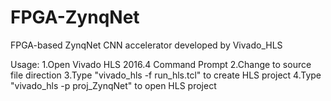 # FPGA-ZynqNet
FPGA-based ZynqNet CNN accelerator developed by Vivado_HLS 

Usage:
    1.Open Vivado HLS 2016.4 Command Prompt
    2.Change to source file direction
    3.Type "vivado_hls -f run_hls.tcl" to create HLS project
    4.Type "vivado_hls -p proj_ZynqNet" to open HLS project
